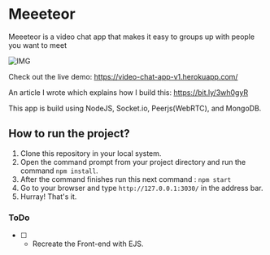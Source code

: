 # Meeeteor

Meeeteor is a video chat app that makes it easy to groups up with people you want to meet

![IMG](./video-chat.png)

Check out the live demo: https://video-chat-app-v1.herokuapp.com/

An article I wrote which explains how I build this: https://bit.ly/3wh0gyR

This app is build using NodeJS, Socket.io, Peerjs(WebRTC), and MongoDB.

## How to run the project?

1. Clone this repository in your local system.
2. Open the command prompt from your project directory and run the command `npm install`.
3. After the command finishes run this next command : `npm start`
4. Go to your browser and type `http://127.0.0.1:3030/` in the address bar.
5. Hurray! That's it.

### ToDo

- [ ] - Recreate the Front-end with EJS.

